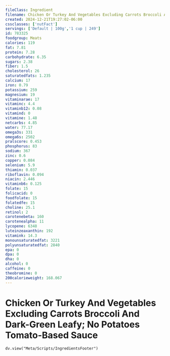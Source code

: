 ```yaml
---
fileClass: Ingredient
filename: Chicken Or Turkey And Vegetables Excluding Carrots Broccoli And Dark-Green Leafy; No Potatoes Tomato-Based Sauce
created: 2024-12-21T19:27:02-06:00
cssclasses: ['nutFact']
servings: ['Default | 100g','1 cup | 249']
id: 783325
foodgroup: Meats
calories: 119
fat: 7.81
protein: 7.28
carbohydrate: 6.35
sugars: 2.38
fiber: 1.5
cholesterol: 26
saturatedfats: 1.235
calcium: 17
iron: 0.79
potassium: 259
magnesium: 19
vitaminarae: 17
vitaminc: 4.4
vitaminb12: 0.08
vitamind: 0
vitamine: 1.48
netcarbs: 4.85
water: 77.17
omega3s: 331
omega6s: 2502
pralscore: 0.453
phosphorus: 83
sodium: 367
zinc: 0.6
copper: 0.084
selenium: 5.9
thiamin: 0.037
riboflavin: 0.094
niacin: 2.446
vitaminb6: 0.125
folate: 15
folicacid: 0
foodfolate: 15
folatedfe: 15
choline: 25.1
retinol: 2
carotenebeta: 160
carotenealpha: 11
lycopene: 6348
luteinzeaxanthin: 192
vitamink: 14.3
monounsaturatedfat: 3221
polyunsaturatedfat: 2840
epa: 0
dpa: 0
dha: 0
alcohol: 0
caffeine: 0
theobromine: 0
200calorieweight: 168.067
---
```


# Chicken Or Turkey And Vegetables Excluding Carrots Broccoli And Dark-Green Leafy; No Potatoes Tomato-Based Sauce

```dataviewjs
dv.view("Meta/Scripts/IngredientsFooter")
```
